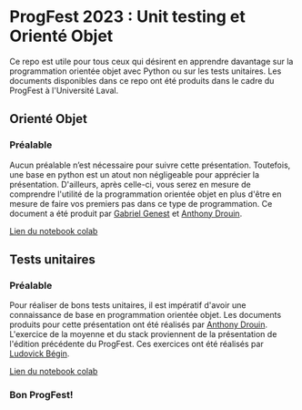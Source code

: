 # ProgFest 2023 : Unit testing et Orienté Objet

Ce repo est utile pour tous ceux qui désirent en apprendre davantage sur la programmation orientée objet avec Python ou sur les tests unitaires. Les documents disponibles
dans ce repo ont été produits dans le cadre du ProgFest à l'Université Laval.


## Orienté Objet
### Préalable
Aucun préalable n’est nécessaire pour suivre cette présentation. Toutefois, une base en python est un atout non négligeable pour apprécier la présentation. D'ailleurs, après celle-ci,
vous serez en mesure de comprendre l'utilité de la programmation orientée objet en plus d'être en mesure de faire vos premiers pas dans ce type de programmation. Ce document a été produit par 
[Gabriel Genest](https://github.com/GabGabG) et [Anthony Drouin](https://github.com/AnthoDrouin).

[Lien du notebook colab](https://colab.research.google.com/drive/1TJGomMDIosSehHyBfrgZd1NChPcDbtbD?usp=sharing)

## Tests unitaires
### Préalable
Pour réaliser de bons tests unitaires, il est impératif d'avoir une connaissance de base en programmation orientée objet. Les documents produits pour cette présentation ont été
réalisés par [Anthony Drouin]((https://github.com/AnthoDrouin)). L'exercice de la moyenne et du stack proviennent de la présentation de l'édition précédente du ProgFest. Ces exercices
ont été réalisés par [Ludovick Bégin](https://github.com/JLBegin).

[Lien du notebook colab](https://colab.research.google.com/drive/1FufDUE3-47gKhXRUzi_uZ8pSosaPyOKr?usp=sharing)

### Bon ProgFest!
